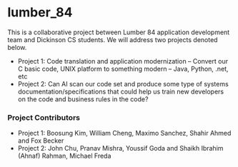 # lumber_84
This is a collaborative project between Lumber 84 application development team and Dickinson CS students. We will address two projects denoted below.

- Project 1: Code translation and application modernization – Convert our C basic code, UNIX platform to something modern – Java, Python, .net, etc
- Project 2: Can AI scan our code set and produce some type of systems documentation/specifications that could help us train new developers on the code and business rules in the code?

### Project Contributors
- Project 1: Boosung Kim, William Cheng, Maximo Sanchez, Shahir Ahmed and Fox Becker
- Project 2: John Chu, Pranav Mishra, Youssif Goda and Shaikh Ibrahim (Ahnaf) Rahman, Michael Freda
